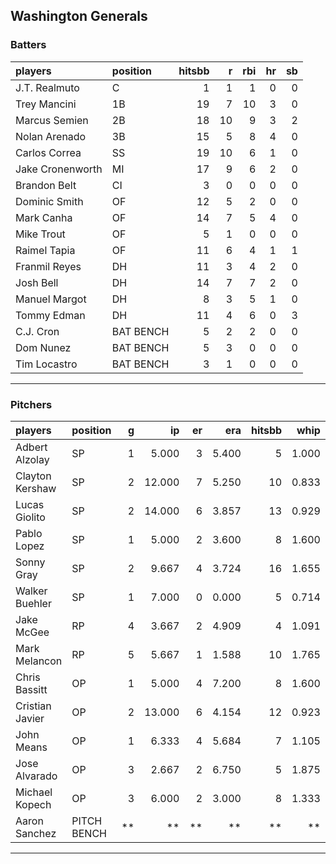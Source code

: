 ## Washington Generals

### Batters

 
|players          |position  | hitsbb|  r| rbi| hr| sb| 
|:----------------|:---------|------:|--:|---:|--:|--:| 
|J.T. Realmuto    |C         |      1|  1|   1|  0|  0| 
|Trey Mancini     |1B        |     19|  7|  10|  3|  0| 
|Marcus Semien    |2B        |     18| 10|   9|  3|  2| 
|Nolan Arenado    |3B        |     15|  5|   8|  4|  0| 
|Carlos Correa    |SS        |     19| 10|   6|  1|  0| 
|Jake Cronenworth |MI        |     17|  9|   6|  2|  0| 
|Brandon Belt     |CI        |      3|  0|   0|  0|  0| 
|Dominic Smith    |OF        |     12|  5|   2|  0|  0| 
|Mark Canha       |OF        |     14|  7|   5|  4|  0| 
|Mike Trout       |OF        |      5|  1|   0|  0|  0| 
|Raimel Tapia     |OF        |     11|  6|   4|  1|  1| 
|Franmil Reyes    |DH        |     11|  3|   4|  2|  0| 
|Josh Bell        |DH        |     14|  7|   7|  2|  0| 
|Manuel Margot    |DH        |      8|  3|   5|  1|  0| 
|Tommy Edman      |DH        |     11|  4|   6|  0|  3| 
|C.J. Cron        |BAT BENCH |      5|  2|   2|  0|  0| 
|Dom Nunez        |BAT BENCH |      5|  3|   0|  0|  0| 
|Tim Locastro     |BAT BENCH |      3|  1|   0|  0|  0| 

* * *

### Pitchers

 
|players         |position    |  g|     ip| er|   era| hitsbb|  whip| so|  w| sv| 
|:---------------|:-----------|--:|------:|--:|-----:|------:|-----:|--:|--:|--:| 
|Adbert Alzolay  |SP          |  1|  5.000|  3| 5.400|      5| 1.000|  3|  1|  0| 
|Clayton Kershaw |SP          |  2| 12.000|  7| 5.250|     10| 0.833| 19|  1|  0| 
|Lucas Giolito   |SP          |  2| 14.000|  6| 3.857|     13| 0.929| 18|  1|  0| 
|Pablo Lopez     |SP          |  1|  5.000|  2| 3.600|      8| 1.600|  3|  1|  0| 
|Sonny Gray      |SP          |  2|  9.667|  4| 3.724|     16| 1.655|  8|  0|  0| 
|Walker Buehler  |SP          |  1|  7.000|  0| 0.000|      5| 0.714|  7|  1|  0| 
|Jake McGee      |RP          |  4|  3.667|  2| 4.909|      4| 1.091|  3|  0|  1| 
|Mark Melancon   |RP          |  5|  5.667|  1| 1.588|     10| 1.765|  2|  0|  4| 
|Chris Bassitt   |OP          |  1|  5.000|  4| 7.200|      8| 1.600|  4|  0|  0| 
|Cristian Javier |OP          |  2| 13.000|  6| 4.154|     12| 0.923| 15|  0|  0| 
|John Means      |OP          |  1|  6.333|  4| 5.684|      7| 1.105|  6|  0|  0| 
|Jose Alvarado   |OP          |  3|  2.667|  2| 6.750|      5| 1.875|  3|  1|  0| 
|Michael Kopech  |OP          |  3|  6.000|  2| 3.000|      8| 1.333|  7|  0|  0| 
|Aaron Sanchez   |PITCH BENCH | **|     **| **|    **|     **|    **| **| **| **| 


* * *


